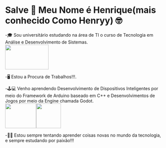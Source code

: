 # Salve 👋 Meu Nome é Henrique(mais conhecido Como Henryy) 🤓

-🎓 Sou universitário estudando na área de TI o curso de Tecnologia em Análise e Desenvolvimento de Sistemas.<br>
  <img loading="lazy" src="https://images.educamaisbrasil.com.br/content/superior/instituicao/logo/g/senac-pe.png" width="140" height="80"/>

-🖥️ Estou a Procura de Trabalhos!!!.<br>
  

-🕹️💻 Venho aprendendo Desenvolvimento de Dispositivos Inteligentes por meio do Framework de Arduino baseado em C++ e Desenvolvimentos de Jogos por meio da Engine chamada Godot.<br>
  <img loading="lazy" src="https://peteletrica.uff.br/wp-content/uploads/sites/509/2022/10/Arduino_Logo.svg_.png" width="100" height="80"/><img loading="lazy" src="https://upload.wikimedia.org/wikipedia/commons/thumb/6/6a/Godot_icon.svg/2048px-Godot_icon.svg.png" width="80" height="80"/>  

-✍🏻 Estou sempre tentando aprender coisas novas no mundo da tecnologia, e sempre estudando por paixão!!!
<!--
**otsuki1153/otsuki1153** is a ✨ _special_ ✨ repository because its `README.md` (this file) appears on your GitHub profile.

Here are some ideas to get you started:

- 🔭 I’m currently working on ...
- 🌱 I’m currently learning ...
- 👯 I’m looking to collaborate on ...
- 🤔 I’m looking for help with ...
- 💬 Ask me about ...
- 📫 How to reach me: ...
- 😄 Pronouns: ...
- ⚡ Fun fact: ...
-->
